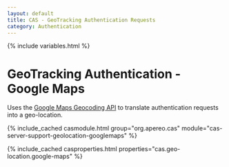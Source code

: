 ```yaml
---
layout: default
title: CAS - GeoTracking Authentication Requests
category: Authentication
---
```

{% include variables.html %}


# GeoTracking Authentication - Google Maps

Uses the [Google Maps Geocoding API](https://developers.google.com/maps/documentation/geocoding/start) to translate
authentication requests into a geo-location.

{% include_cached casmodule.html group="org.apereo.cas" module="cas-server-support-geolocation-googlemaps" %}

{% include_cached casproperties.html properties="cas.geo-location.google-maps" %}
